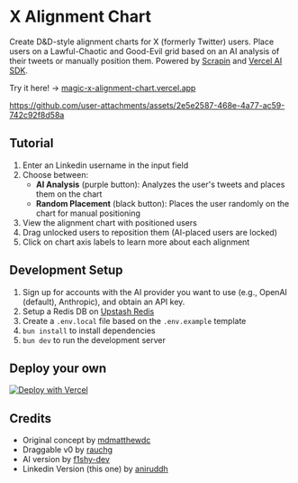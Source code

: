 # X Alignment Chart

Create D&D-style alignment charts for X (formerly Twitter) users. Place users on a Lawful-Chaotic and Good-Evil grid based on an AI analysis of their tweets or manually position them. Powered by [Scrapin](https://scrapin.io/) and [Vercel AI SDK](https://sdk.vercel.ai).

Try it here! → [magic-x-alignment-chart.vercel.app](https://dub.sh/linkedin-alignment)

https://github.com/user-attachments/assets/2e5e2587-468e-4a77-ac59-742c92f8d58a

## Tutorial

1. Enter an Linkedin username in the input field
2. Choose between:
   - **AI Analysis** (purple button): Analyzes the user's tweets and places them on the chart
   - **Random Placement** (black button): Places the user randomly on the chart for manual positioning
3. View the alignment chart with positioned users
4. Drag unlocked users to reposition them (AI-placed users are locked)
5. Click on chart axis labels to learn more about each alignment


## Development Setup

1. Sign up for accounts with the AI provider you want to use (e.g., OpenAI (default), Anthropic), and obtain an API key.
2. Setup a Redis DB on [Upstash Redis](https://upstash.com/)
3. Create a `.env.local` file based on the `.env.example` template
4. `bun install` to install dependencies
5. `bun dev` to run the development server


## Deploy your own

[![Deploy with Vercel](https://vercel.com/button)]([https://vercel.com/new/clone?repository-url=https%3A%2F%2Fgithub.com%2Ff1shy-dev%2Fx-alignment-chart](https://vercel.com/new/clone?repository-url=https%3A%2F%2Fgithub.com%2Ff1shy-dev%2Fx-alignment-chart%2F&env=OPENAI_API_KEY,EXA_API_KEY&integration-ids=oac_V3R1GIpkoJorr6fqyiwdhl17))

## Credits

- Original concept by [mdmatthewdc](https://x.com/mdmathewdc/status/1899767815344722325)
- Draggable v0 by [rauchg](https://x.com/rauchg/status/1899895262023467035)
- AI version by [f1shy-dev](https://x.com/vishyfishy2/status/1899929030620598508)
- Linkedin Version (this one) by [aniruddh](https://x.com/icantcodefyi)